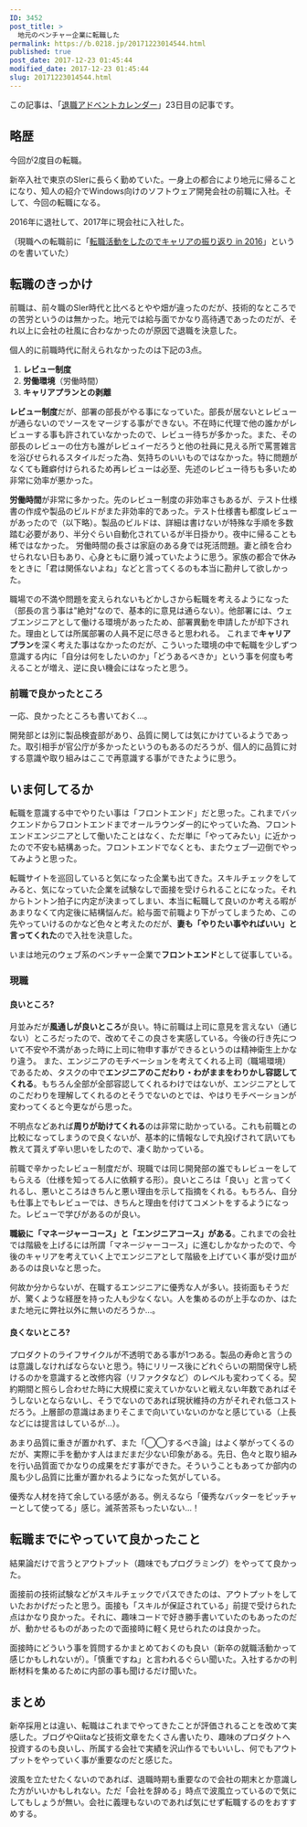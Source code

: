 ```yaml
---
ID: 3452
post_title: >
  地元のベンチャー企業に転職した
permalink: https://b.0218.jp/20171223014544.html
published: true
post_date: 2017-12-23 01:45:44
modified_date: 2017-12-23 01:45:44
slug: 20171223014544.html
---
```

<div class="c-alert is-info">この記事は、「<a href="https://adventar.org/calendars/2158">退職アドベントカレンダー</a>」23日目の記事です。
</div>

<!--more-->

<h2>略歴</h2>

今回が2度目の転職。

新卒入社で東京のSIerに長らく勤めていた。一身上の都合により地元に帰ることになり、知人の紹介でWindows向けのソフトウェア開発会社の前職に入社。そして、今回の転職になる。

2016年に退社して、2017年に現会社に入社した。

（現職への転職前に「<a href="https://b.0218.jp/20161201220449.html">転職活動をしたのでキャリアの振り返り in 2016</a>」というのを書いていた）

<h2>転職のきっかけ</h2>

前職は、前々職のSIer時代と比べるとやや畑が違ったのだが、技術的なところでの苦労というのは無かった。地元では給与面でかなり高待遇であったのだが、それ以上に会社の社風に合わなかったのが原因で退職を決意した。

個人的に前職時代に耐えられなかったのは下記の3点。

<ol>
<li><strong>レビュー制度</strong></li>
<li><strong>労働環境</strong>（労働時間）</li>
<li><strong>キャリアプランとの剥離</strong></li>
</ol>

<strong>レビュー制度</strong>だが、部署の部長がやる事になっていた。部長が居ないとレビューが通らないのでソースをマージする事ができない。不在時に代理で他の誰かがレビューする事も許されていなかったので、レビュー待ちが多かった。また、その部長のレビューの仕方も誰がレビュイーだろうと他の社員に見える所で罵詈雑言を浴びせられるスタイルだった為、気持ちのいいものではなかった。特に問題がなくても難癖付けられるため再レビューは必至、先述のレビュー待ちも多いため非常に効率が悪かった。

<strong>労働時間</strong>が非常に多かった。先のレビュー制度の非効率さもあるが、テスト仕様書の作成や製品のビルドがまた非効率的であった。テスト仕様書も都度レビューがあったので（以下略）。製品のビルドは、詳細は書けないが特殊な手順を多数踏む必要があり、半分ぐらい自動化されているが半日掛かり。夜中に帰ることも稀ではなかった。
労働時間の長さは家庭のある身では死活問題。妻と顔を合わせられない日もあり、心身ともに磨り減っていたように思う。家族の都合で休みをときに「君は関係ないよね」などと言ってくるのも本当に勘弁して欲しかった。

職場での不満や問題を変えられないもどかしさから転職を考えるようになった（部長の言う事は"絶対"なので、基本的に意見は通らない）。他部署には、ウェブエンジニアとして働ける環境があったため、部署異動を申請したが却下された。理由としては所属部署の人員不足に尽きると思われる。
これまで<strong>キャリアプラン</strong>を深く考えた事はなかったのだが、こういった環境の中で転職を少しずつ意識する内に「自分は何をしたいのか」「どうあるべきか」という事を何度も考えることが増え、逆に良い機会にはなったと思う。

<h3>前職で良かったところ</h3>

一応、良かったところも書いておく…。

開発部とは別に製品検査部があり、品質に関しては気にかけているようであった。取引相手が官公庁が多かったというのもあるのだろうが、個人的に品質に対する意識や取り組みはここで再意識する事ができたように思う。

<h2>いま何してるか</h2>

転職を意識する中でやりたい事は「フロントエンド」だと思った。これまでバックエンドからフロントエンドまでオールラウンダー的にやっていた為、フロントエンドエンジニアとして働いたことはなく、ただ単に「やってみたい」に近かったので不安も結構あった。フロントエンドでなくとも、またウェブ一辺倒でやってみようと思った。

転職サイトを巡回していると気になった企業も出てきた。スキルチェックをしてみると、気になっていた企業を試験なしで面接を受けられることになった。それからトントン拍子に内定が決まってしまい、本当に転職して良いのか考える暇があまりなくて内定後に結構悩んだ。給与面で前職より下がってしまうため、この先やっていけるのかなど色々と考えたのだが、<strong>妻も「やりたい事やればいい」と言ってくれた</strong>ので入社を決意した。

いまは地元のウェブ系のベンチャー企業で<strong>フロントエンド</strong>として従事している。

<h3>現職</h3>

<h4>良いところ?</h4>

月並みだが<strong>風通しが良いところ</strong>が良い。特に前職は上司に意見を言えない（通じない）ところだったので、改めてそこの良さを実感している。今後の行き先について不安や不満があった時に上司に物申す事ができるというのは精神衛生上かなり違う。
また、エンジニアのモチベーションを考えてくれる上司（職場環境）であるため、タスクの中で<strong>エンジニアのこだわり・わがままをわりかし容認してくれる</strong>。もちろん全部が全部容認してくれるわけではないが、エンジニアとしてのこだわりを理解してくれるのとそうでないのとでは、やはりモチベーションが変わってくると今更ながら思った。

不明点などあれば<strong>周りが助けてくれる</strong>のは非常に助かっている。これも前職との比較になってしまうので良くないが、基本的に情報なしで丸投げされて訊いても教えて貰えず辛い思いをしたので、凄く助かっている。

前職で辛かったレビュー制度だが、現職では同じ開発部の誰でもレビューをしてもらえる（仕様を知ってる人に依頼する形）。良いところは「良い」と言ってくれるし、悪いところはきちんと悪い理由を示して指摘をくれる。もちろん、自分も仕事上でもレビューでは、きちんと理由を付けてコメントをするようになった。レビューで学びがあるのが良い。

<strong>職級に「マネージャーコース」と「エンジニアコース」がある</strong>。これまでの会社では階級を上げるには所謂「マネージャーコース」に進むしかなかったので、今後のキャリアを考えていく上でエンジニアとして階級を上げていく事が受け皿があるのは良いなと思った。

何故か分からないが、在職するエンジニアに優秀な人が多い。技術面もそうだが、驚くような経歴を持った人も少なくない。人を集めるのが上手なのか、はたまた地元に弊社以外に無いのだろうか…。

<h4>良くないところ?</h4>

プロダクトのライフサイクルが不透明である事が1つある。製品の寿命と言うのは意識しなければならないと思う。特にリリース後にどれぐらいの期間保守し続けるのかを意識すると改修内容（リファクタなど）のレベルも変わってくる。契約期間と照らし合わせた時に大規模に変えていかないと戦えない年数であればそうしないとならないし、そうでないのであれば現状維持の方がそれぞれ低コストだろう。上層部の意識はあまりそこまで向いていないのかなと感じている（上長などには提言はしているが…）。

あまり品質に重きが置かれず、また「◯◯するべき論」はよく挙がってくるのだが、実際に手を動かす人はまだまだ少ない印象がある。先日、色々と取り組みを行い品質面でかなりの成果をだす事ができた。そういうこともあってか部内の風も少し品質に比重が置かれるようになった気がしている。

優秀な人材を持て余している感がある。例えるなら「優秀なバッターをピッチャーとして使ってる」感じ。滅茶苦茶もったいない…！

<h2>転職までにやっていて良かったこと</h2>

結果論だけで言うとアウトプット（趣味でもプログラミング）をやってて良かった。

面接前の技術試験などがスキルチェックでパスできたのは、アウトプットをしていたおかげだったと思う。面接も「スキルが保証されている」前提で受けられた点はかなり良かった。それに、趣味コードで好き勝手書いていたのもあったのだが、動かせるものがあったので面接時に軽く見せられたのは良かった。

面接時にどういう事を質問するかまとめておくのも良い（新卒の就職活動かって感じかもしれないが）。「慎重ですね」と言われるぐらい聞いた。入社するかの判断材料を集めるために内部の事も聞けるだけ聞いた。

<h2>まとめ</h2>

<!-- 不満があって転職することは多いと思う。次の会社で「こうしたい、ああしたい」と願望を語っても、「うちではなくて、御社では出来ないんですか？」などという事を面接時に言われてしまうかもしれない。何もしてないと何も返す言葉が無くなってしまうので「こういう事（努力）をしたが、変えられなかった」という実績を作っておくと良いと思う。もちろん変えられれば御の字だし、自身の居心地の良い職場づくりに貢献できる。 -->

新卒採用とは違い、転職はこれまでやってきたことが評価されることを改めて実感した。ブログやQiitaなど技術文章をたくさん書いたり、趣味のプロダクトへ投資するのも良いし、所属する会社で実績を沢山作るでもいいし、何でもアウトプットをやっていく事が重要なのだと感じた。

波風を立たせたくないのであれば、退職時期も重要なので会社の期末とか意識した方がいいかもしれない。ただ「会社を辞める」時点で波風立っているので気にしてもしょうが無い。会社に義理もないのであれば気にせず転職するのをおすすめする。
